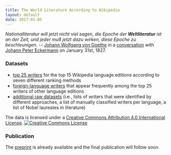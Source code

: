```yaml
---
title: The World Literature According to Wikipedia
layout: default
date: 2017-01-05
---
```


*Nationalliteratur will jetzt nicht viel sagen, die Epoche der
**Weltliteratur** ist an der Zeit, und jeder muß jetzt dazu wirken,
diese Epoche zu beschleunigen.* --  [Johann Wolfgang von Goethe](https://en.wikipedia.org/wiki/Johann_Wolfgang_von_Goethe)
in a [conversation](http://gutenberg.spiegel.de/buch/-1912/80) with
[Johann Peter Eckermann](https://en.wikipedia.org/wiki/Johann_Peter_Eckermann)
on January 31st, 1827.

### Datasets

- [top 25 writers](ranking.html) for the top 15 Wikipedia language
  editions according to seven different ranking methods
- [foreign-language writers](ranking_native.html) that appear
  frequently among the top 25 writers of other language editions
- [additional raw datasets](https://github.com/weltliteratur/worldliterature-wikipedia/tree/master/data)
  (i.e., lists of writers that were identified by different approaches, a list of manually classified writers per language, a list of Nobel laureates in literature)

The data is licensed under a
[Creative Commons Attribution 4.0 International License](http://creativecommons.org/licenses/by/4.0/). [![Creative Commons License](https://i.creativecommons.org/l/by/4.0/88x31.png)](http://creativecommons.org/licenses/by/4.0/)

### Publication


The [preprint](https://arxiv.org/abs/1701.00991) is already available
and the final publication will follow soon.
